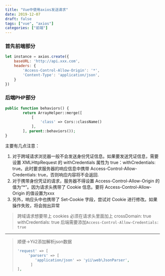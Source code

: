 ```yaml
---
title: "Vue中使用axios发送请求"
date: 2019-12-07
draft: false
tags: ["vue", "axios"]
categories: ["前端"]
---
```


### 首先前端部分
``` javascript
let instance = axios.create({
    baseURL: 'http://api.xxx.com',
    headers: {
        'Access-Control-Allow-Origin': '*',
        'Content-Type': 'application/json',
    }
})
```

### 后端PHP部分
``` php
public function behaviors() {
        return ArrayHelper::merge([
            [
                'class' => Cors::className()
            ],
        ], parent::behaviors());
}
```

主要有几点注意：

1. 对于跨域请求浏览器一般不会发送身份凭证信息。如果要发送凭证信息，需要设置 XMLHttpRequest 的 withCredentials 属性为 true：withCredentials: true。此时要求服务器的响应信息中携带 Access-Control-Allow-Credentials: true，否则响应内容将不会返回.
2. 对于携带身份凭证的请求，服务器不得设置 Access-Control-Allow-Origin 的值为“*”。因为请求头携带了 Cookie 信息。要将 Access-Control-Allow-Origin 的值设置为xxx
3. 另外，响应头中也携带了 Set-Cookie 字段，尝试对 Cookie 进行修改。如果操作失败，将会抛出异常


> 跨域请求想要带上 cookies 必须在请求头里面加上
> crossDomain: true
> withCredentials: true
> 后端需要添加`Access-Control-Allow-Credentials: true`

---
> 顺便->Yii2添加解析json数据
> ```php
> 'request' => [
>      'parsers' => [
>         'application/json' => 'yii\web\JsonParser',
>       ]
> ],
> ```
